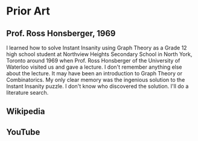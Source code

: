 # Prior Art

## Prof. Ross Honsberger, 1969

I learned how to solve Instant Insanity using Graph Theory as a Grade 12 high school student at Northview Heights Secondary School in North York, Toronto around 1969 
when Prof. Ross Honsberger of the University of Waterloo visited us and gave a lecture. 
I don't remember anything else about the lecture.
It may have been an introduction to Graph Theory or Combinatorics.
My only clear memory was the ingenious solution to the Instant Insanity puzzle.
I don't know who discovered the solution. 
I'll do a literature search.

## Wikipedia

## YouTube
